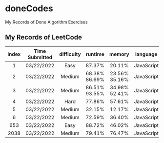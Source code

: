 # doneCodes

My Records of Done Algorithm Exercises

## My Records of LeetCode

| index | Time Submitted | difficulty |     runtime      |      memory      |  language  | status |
| :---: | :------------: | :--------: | :--------------: | :--------------: | :--------: | :----: |
|   1   |   03/22/2022   |    Easy    |      87.37%      |      20.11%      | JavaScript |  poor  |
|   2   |   03/22/2022   |   Medium   | 68.38%<br>86.69% | 23.56%<br>35.16% | JavaScript |  poor  |
|   3   |   03/22/2022   |   Medium   | 86.51%<br>93.55% | 34.98%<br>52.41% | JavaScript |  done  |
|   4   |   03/22/2022   |    Hard    |      77.86%      |      57.61%      | JavaScript |  poor  |
|   5   |   03/22/2022   |   Medium   |      32.15%      |      12.17%      | JavaScript |  poor  |
|   6   |   03/22/2022   |   Medium   |      72.59%      |      36.40%      | JavaScript |  poor  |
|  653  |   03/22/2022   |    Easy    |      88.72%      |      46.02%      | JavaScript |  poor  |
| 2038  |   03/22/2022   |   Medium   |      79.41%      |      76.47%      | JavaScript |  poor  |
